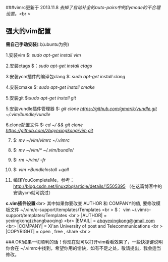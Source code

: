 ###vimrc更新于 2013.11.8
*去掉了自动补全的auto-pairs中的flymode的不合理设置。*<br \>




## 强大的vim配置
 
   **需自己手动安装**(:以ubuntu为例)

  1.安装vim $: _sudo apt-get install vim_

  2.安装ctags $：_sudo apt-get install ctags_

  3.安装ycm插件的编译包clang $: _sudo apt-get install clang_

  4.安装cmake $: _sudo apt-get install cmake_
  
  5.安装git $:_sudo apt-get install git_
  
  5.安装vundle插件管理器  $: *git clone https://github.com/gmarik/vundle.git  ~/.vim/bundle/vundle*

  6.clone配置文件 $: _cd ~/ && git clone https://github.com/zbqyexingkong/vim.git_
  
  7. $: _mv ~/vim/vimrc  ~/.vimrc_

  8. $: _mv ~/vim/* ~/.vim/bundle/_
  
  9. $: _rm ~/vim/ -fr_
  
  10. $: _vim  +BundleInstall +qall_

  11. 编译YouCompleteMe，参考：http://blog.csdn.net/linuxzbq/article/details/15505395 （在这篇博客中的安装ycm就可跳过）

 
   **c.vim插件设置**<br\>
   其中如果你要改变 AUTHOR 和 COMPANY的值, 要修改模板文件 ~/.vim/c-support/templates/Templates <br \>
   $： vim ~/.vim/c-support/templates/Templates <br \>
  |AUTHOR|    = yexingkong(zhangbaoqing) <br\>
  |EMAIL|     = abqyexingkong@gmail.com <br\>
  |COMPANY|   = Xi'an University of post and Telecommunications <br \>
  |COPYRIGHT| = open , free , share <br \>
   
  ###.OK!如果一切顺利的话！你现在就可以打开vim看看效果了，一些快捷键说明你会在 ~/.vimrc中找到，希望你用的愉快，如有不足之处，敬请提出，我会适当修改。

  
 

